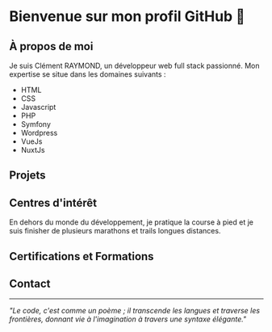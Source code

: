 # Bienvenue sur mon profil GitHub 👋

## À propos de moi

Je suis Clément RAYMOND, un développeur web full stack passionné.
Mon expertise se situe dans les domaines suivants :

- HTML
- CSS
- Javascript
- PHP
- Symfony
- Wordpress
- VueJs
- NuxtJs

## Projets

## Centres d'intérêt

En dehors du monde du développement, je pratique la course à pied et je suis finisher de plusieurs marathons et trails longues distances.

## Certifications et Formations

## Contact

---

*"Le code, c'est comme un poème ; il transcende les langues et traverse les frontières, donnant vie à l'imagination à travers une syntaxe élégante."*
